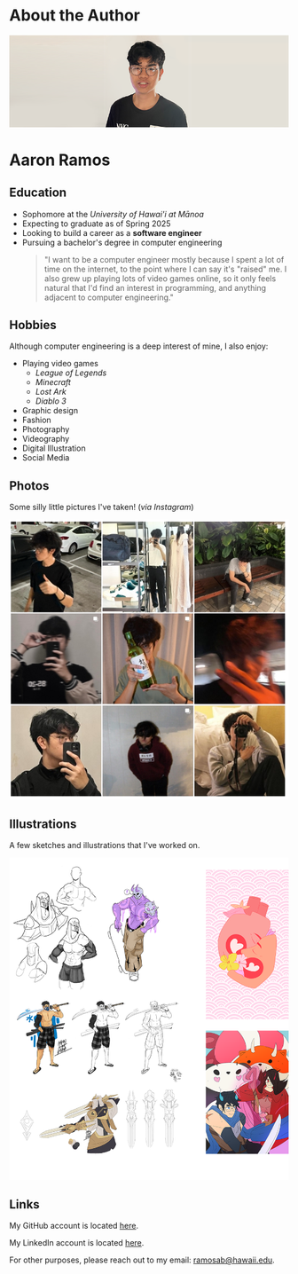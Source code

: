 # About the Author
![Aaron before Animal Farm](images/profile1.png)
# Aaron Ramos

## Education
* Sophomore at the _University of Hawai'i at Mānoa_
* Expecting to graduate as of Spring 2025
* Looking to build a career as a **software engineer**
* Pursuing a bachelor's degree in computer engineering
  > "I want to be a computer engineer mostly because I spent a lot of time on the internet,
   to the point where I can say it's "raised" me. I also grew up playing lots of video games
   online, so it only feels natural that I'd find an interest in programming, and anything
   adjacent to computer engineering."

## Hobbies
 Although computer engineering is a deep interest of mine, I also enjoy:
 * Playing video games
   * _League of Legends_
   * _Minecraft_
   * _Lost Ark_
   * _Diablo 3_
 * Graphic design
 * Fashion
 * Photography
 * Videography
 * Digital Illustration
 * Social Media

## Photos
Some silly little pictures I've taken! (_via Instagram_)

![Photos](images/photos.png)

## Illustrations
A few sketches and illustrations that I've worked on.

![Sketches](images/drawing1.png)

## Links
My GitHub account is located [here](https://github.com/aar0m).

My LinkedIn account is located [here](https://www.linkedin.com/in/aaron-ramos-61569424a/).

For other purposes, please reach out to my email: ramosab@hawaii.edu.
